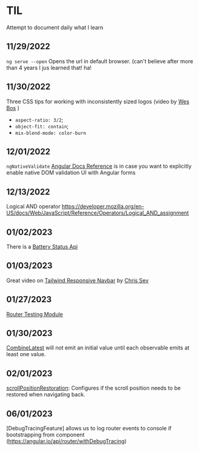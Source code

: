 # TIL
Attempt to document daily what I learn

## 11/29/2022

`ng serve --open` Opens the url in default browser. (can't believe after more than 4 years I jus learned that! ha!

## 11/30/2022

Three CSS tips for working with inconsistently sized logos (video by [Wes Bos](https://twitter.com/wesbos/status/1597598503886327808) )
- `aspect-ratio: 3/2`;
- `object-fit: contain`;
- `mix-blend-mode: color-burn`

## 12/01/2022

`ngNativeValidate` [Angular Docs Reference](https://angular.io/api/forms/NgForm#native-dom-validation-ui) is in case you want to explicitly enable native DOM validation UI with Angular forms

## 12/13/2022

Logical AND operator
https://developer.mozilla.org/en-US/docs/Web/JavaScript/Reference/Operators/Logical_AND_assignment

## 01/02/2023

There is a [Battery Status Api](https://developer.mozilla.org/en-US/docs/Web/API/Battery_Status_API)

## 01/03/2023

Great video on [Tailwind Responsive Navbar](https://www.youtube.com/watch?v=V9v4GRMyzO4&ab_channel=DigitalOcean) by [Chris Sev](https://github.com/chris-sev)

## 01/27/2023

[Router Testing Module](https://angular.io/api/router/testing/RouterTestingModule)

## 01/30/2023

[CombineLatest](https://www.learnrxjs.io/learn-rxjs/operators/combination/combinelatest) will not emit an initial value until each observable emits at least one value.

## 02/01/2023

[scrollPositionRestoration](https://angular.io/api/router/InMemoryScrollingOptions#scrollPositionRestoration): Configures if the scroll position needs to be restored when navigating back.

## 06/01/2023

[DebugTracingFeature] allows us to log router events to console if bootstrapping from component (https://angular.io/api/router/withDebugTracing)
